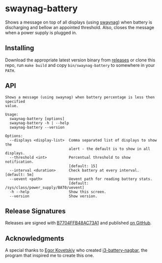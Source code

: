 # swaynag-battery

Shows a message on top of all displays (using 
[swaynag](https://github.com/swaywm/sway/tree/master/swaynag)) when battery is 
discharging and bellow an appointed threshold. Also, closes the message when a
power supply is plugged in.

## Installing

Download the appropriate latest version binary from 
[releases](https://github.com/m00qek/swaynag-battery/releases) or clone this
repo, run `make build` and copy `bin/swaynag-battery` to somewhere in your
`PATH`.

## API
```
Shows a message (using swaynag) when battery percentage is less then specified
value.

Usage:
  swaynag-battery [options]
  swaynag-battery -h | --help
  swaynag-battery --version

Options:
  --displays <display-list>  Comma separated list of displays to show the
                             alert - the default is to show in all displays.
  --threshold <int>          Percentual threshold to show notification.
                             [default: 15]
  --interval <duration>      Check battery at every interval. [default: 5m]
  --uevent <path>            Uevent path for reading battery stats.
                             [default: /sys/class/power_supply/BAT0/uevent]
  -h --help                  Show this screen.
  --version                  Show version.
```

## Release Signatures

Releases are signed with 
[B7704FFB48AC73A1](https://keys.openpgp.org/vks/v1/by-fingerprint/2FC9D934AC901B875CAD71AAB7704FFB48AC73A1)
and published [on GitHub](https://github.com/m00qek/swaynag-battery/releases).

## Acknowledgments

A special thanks to [Egor Kovetskiy](https://github.com/kovetskiy) who created
[i3-battery-nagbar](https://github.com/kovetskiy/i3-battery-nagbar), the program
that inspired me to create this one.
